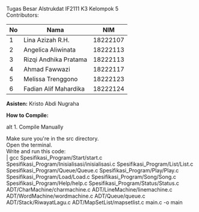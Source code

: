 Tugas Besar Alstrukdat IF2111 K3 Kelompok 5  
Contributors:

| **No**     | **Nama**                   | **NIM**           |
| ------ | ---------------------- | ------------- |
| 1      | Lina Azizah R.H.       | 18222107      |
| 2      | Angelica Aliwinata     | 18222113      |
| 3      | Rizqi Andhika Pratama  | 18222113      |
| 4      | Ahmad Fawwazi          | 18222117      |
| 5      | Melissa Trenggono      | 18222123      |
| 6      | Fadian Alif Mahardika  | 18222124      |

**Asisten:** Kristo Abdi Nugraha

**How to Compile:**

alt 1. Compile Manually

Make sure you're in the src directory.  
Open the terminal.  
Write and run this code:  
| gcc Spesifikasi_Program/Start/start.c Spesifikasi_Program/Inisialisasi/inisialisasi.c Spesifikasi_Program/List/List.c Spesifikasi_Program/Queue/Queue.c Spesifikasi_Program/Play/Play.c Spesifikasi_Program/Load/Load.c Spesifikasi_Program/Song/Song.c Spesifikasi_Program/Help/help.c Spesifikasi_Program/Status/Status.c ADT/CharMachine/charmachine.c ADT/LineMachine/linemachine.c ADT/WordMachine/wordmachine.c ADT/Queue/queue.c ADT/Stack/RiwayatLagu.c ADT/MapSetList/mapsetlist.c main.c -o main



